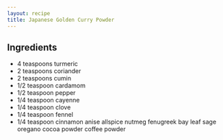 ```yaml
---
layout: recipe
title: Japanese Golden Curry Powder
---
```


## Ingredients

* 4 teaspoons turmeric
* 2 teaspoons coriander
* 2 teaspoons cumin
* 1/2 teaspoon cardamom
* 1/2 teaspoon pepper
* 1/4 teaspoon cayenne
* 1/4 teaspoon clove
* 1/4 teaspoon fennel
* 1/4 teaspoon cinnamon
               anise
               allspice
               nutmeg
               fenugreek
               bay leaf
               sage
               oregano
               cocoa powder
               coffee powder